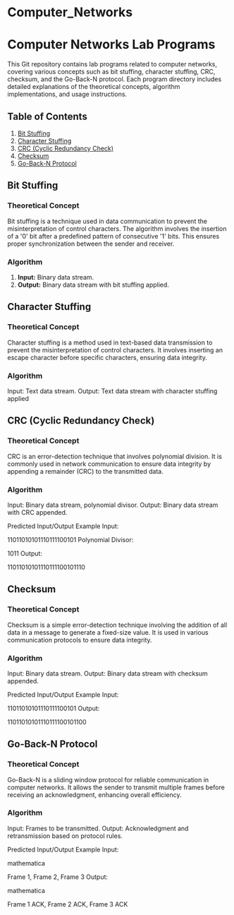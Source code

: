 # Computer_Networks

# Computer Networks Lab Programs

This Git repository contains lab programs related to computer networks, covering various concepts such as bit stuffing, character stuffing, CRC, checksum, and the Go-Back-N protocol. Each program directory includes detailed explanations of the theoretical concepts, algorithm implementations, and usage instructions.

## Table of Contents

1. [Bit Stuffing](#bit-stuffing)
2. [Character Stuffing](#character-stuffing)
3. [CRC (Cyclic Redundancy Check)](#crc)
4. [Checksum](#checksum)
5. [Go-Back-N Protocol](#go-back-n-protocol)

## Bit Stuffing

### Theoretical Concept

Bit stuffing is a technique used in data communication to prevent the misinterpretation of control characters. The algorithm involves the insertion of a '0' bit after a predefined pattern of consecutive '1' bits. This ensures proper synchronization between the sender and receiver.

### Algorithm

1. **Input:** Binary data stream.
2. **Output:** Binary data stream with bit stuffing applied.

## Character Stuffing

### Theoretical Concept

Character stuffing is a method used in text-based data transmission to prevent the misinterpretation of control characters. It involves inserting an escape character before specific characters, ensuring data integrity.

### Algorithm

Input: Text data stream.
Output: Text data stream with character stuffing applied

## CRC (Cyclic Redundancy Check)

### Theoretical Concept

CRC is an error-detection technique that involves polynomial division. It is commonly used in network communication to ensure data integrity by appending a remainder (CRC) to the transmitted data.

### Algorithm

Input: Binary data stream, polynomial divisor.
Output: Binary data stream with CRC appended.

Predicted Input/Output
Example
Input:

11011010101110111100101
Polynomial Divisor:

1011
Output:

11011010101110111100101110

## Checksum

### Theoretical Concept

Checksum is a simple error-detection technique involving the addition of all data in a message to generate a fixed-size value. It is used in various communication protocols to ensure data integrity.

### Algorithm

Input: Binary data stream.
Output: Binary data stream with checksum appended.

Predicted Input/Output Example
Input:

11011010101110111100101
Output:

11011010101110111100101100

## Go-Back-N Protocol

### Theoretical Concept

Go-Back-N is a sliding window protocol for reliable communication in computer networks. It allows the sender to transmit multiple frames before receiving an acknowledgment, enhancing overall efficiency.

### Algorithm

Input: Frames to be transmitted.
Output: Acknowledgment and retransmission based on protocol rules.

Predicted Input/Output
Example
Input:

mathematica

Frame 1, Frame 2, Frame 3
Output:

mathematica

Frame 1 ACK, Frame 2 ACK, Frame 3 ACK
